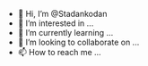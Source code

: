 - 👋 Hi, I’m @Stadankodan
- 👀 I’m interested in ...
- 🌱 I’m currently learning ...
- 💞️ I’m looking to collaborate on ...
- 📫 How to reach me ...

<!---
Stadankodan/Stadankodan is a ✨ special ✨ repository because its `README.md` (this file) appears on your GitHub profile.
You can click the Preview link to take a look at your changes.
--->
